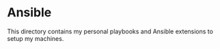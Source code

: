 # Ansible

This directory contains my personal playbooks and Ansible extensions to setup
my machines.
